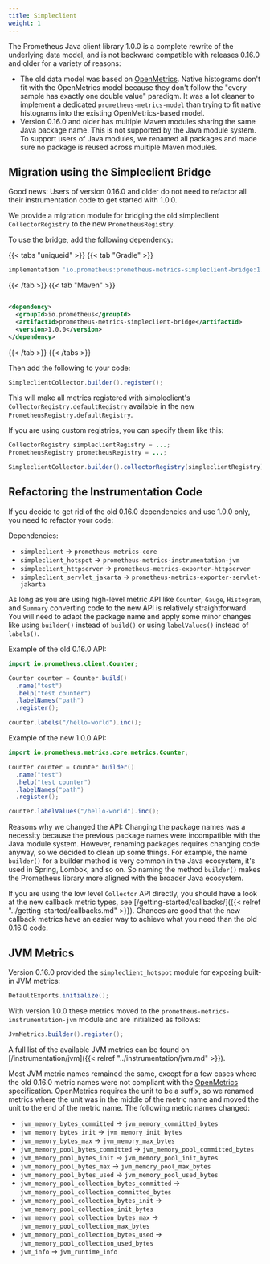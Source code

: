 ```yaml
---
title: Simpleclient
weight: 1
---
```


The Prometheus Java client library 1.0.0 is a complete rewrite of the underlying data model, and is not backward
compatible with releases 0.16.0 and older for a variety of reasons:

- The old data model was based on [OpenMetrics](https://openmetrics.io). Native histograms don't fit with the
  OpenMetrics model because they don't follow the "every sample has exactly one double value" paradigm. It was a lot
  cleaner to implement a dedicated `prometheus-metrics-model` than trying to fit native histograms into the existing
  OpenMetrics-based model.
- Version 0.16.0 and older has multiple Maven modules sharing the same Java package name. This is not supported by the
  Java module system. To support users of Java modules, we renamed all packages and made sure no package is reused
  across multiple Maven modules.

## Migration using the Simpleclient Bridge

Good news: Users of version 0.16.0 and older do not need to refactor all their instrumentation code to get started with
1.0.0.

We provide a migration module for bridging the old simpleclient `CollectorRegistry` to the new `PrometheusRegistry`.

To use the bridge, add the following dependency:

{{< tabs "uniqueid" >}}
{{< tab "Gradle" >}}

```groovy
implementation 'io.prometheus:prometheus-metrics-simpleclient-bridge:1.0.0'
```

{{< /tab >}}
{{< tab "Maven" >}}

```xml

<dependency>
  <groupId>io.prometheus</groupId>
  <artifactId>prometheus-metrics-simpleclient-bridge</artifactId>
  <version>1.0.0</version>
</dependency>
```

{{< /tab >}}
{{< /tabs >}}

Then add the following to your code:

```java
SimpleclientCollector.builder().register();
```

This will make all metrics registered with simpleclient's `CollectorRegistry.defaultRegistry` available in the new
`PrometheusRegistry.defaultRegistry`.

If you are using custom registries, you can specify them like this:

```java
CollectorRegistry simpleclientRegistry = ...;
PrometheusRegistry prometheusRegistry = ...;

SimpleclientCollector.builder().collectorRegistry(simpleclientRegistry).register(prometheusRegistry);
```

## Refactoring the Instrumentation Code

If you decide to get rid of the old 0.16.0 dependencies and use 1.0.0 only, you need to refactor your code:

Dependencies:

- `simpleclient` -> `prometheus-metrics-core`
- `simpleclient_hotspot` -> `prometheus-metrics-instrumentation-jvm`
- `simpleclient_httpserver` -> `prometheus-metrics-exporter-httpserver`
- `simpleclient_servlet_jakarta` -> `prometheus-metrics-exporter-servlet-jakarta`

As long as you are using high-level metric API like `Counter`, `Gauge`, `Histogram`, and `Summary` converting code to
the new API is relatively straightforward. You will need to adapt the package name and apply some minor changes like
using `builder()` instead of `build()` or using `labelValues()` instead of `labels()`.

Example of the old 0.16.0 API:

```java
import io.prometheus.client.Counter;

Counter counter = Counter.build()
  .name("test")
  .help("test counter")
  .labelNames("path")
  .register();

counter.labels("/hello-world").inc();
```

Example of the new 1.0.0 API:

```java
import io.prometheus.metrics.core.metrics.Counter;

Counter counter = Counter.builder()
  .name("test")
  .help("test counter")
  .labelNames("path")
  .register();

counter.labelValues("/hello-world").inc();
```

Reasons why we changed the API: Changing the package names was a necessity because the previous package names were
incompatible with the Java module system. However, renaming packages requires changing code anyway, so we decided to
clean up some things. For example, the name `builder()` for a builder method is very common in the Java ecosystem, it's
used in Spring, Lombok, and so on. So naming the method `builder()` makes the Prometheus library more aligned with the
broader Java ecosystem.

If you are using the low level `Collector` API directly, you should have a look at the new callback metric types,
see [/getting-started/callbacks/]({{< relref "../getting-started/callbacks.md" >}}). Chances are good that the new callback metrics have
an easier way to achieve what you need than the old 0.16.0 code.

## JVM Metrics

Version 0.16.0 provided the `simpleclient_hotspot` module for exposing built-in JVM metrics:

```java
DefaultExports.initialize();
```

With version 1.0.0 these metrics moved to the `prometheus-metrics-instrumentation-jvm` module and
are initialized as follows:

```java
JvmMetrics.builder().register();
```

A full list of the available JVM metrics can be found
on [/instrumentation/jvm]({{< relref "../instrumentation/jvm.md" >}}).

Most JVM metric names remained the same, except for a few cases where the old 0.16.0 metric names
were not compliant with the [OpenMetrics](https://openmetrics.io) specification. OpenMetrics
requires the unit to be a suffix, so we renamed metrics where the unit was in the middle of the
metric name and moved the unit to the end of the metric name. The following metric names changed:

- `jvm_memory_bytes_committed` -> `jvm_memory_committed_bytes`
- `jvm_memory_bytes_init` -> `jvm_memory_init_bytes`
- `jvm_memory_bytes_max` -> `jvm_memory_max_bytes`
- `jvm_memory_pool_bytes_committed` -> `jvm_memory_pool_committed_bytes`
- `jvm_memory_pool_bytes_init` -> `jvm_memory_pool_init_bytes`
- `jvm_memory_pool_bytes_max` -> `jvm_memory_pool_max_bytes`
- `jvm_memory_pool_bytes_used` -> `jvm_memory_pool_used_bytes`
- `jvm_memory_pool_collection_bytes_committed` -> `jvm_memory_pool_collection_committed_bytes`
- `jvm_memory_pool_collection_bytes_init` -> `jvm_memory_pool_collection_init_bytes`
- `jvm_memory_pool_collection_bytes_max` -> `jvm_memory_pool_collection_max_bytes`
- `jvm_memory_pool_collection_bytes_used` -> `jvm_memory_pool_collection_used_bytes`
- `jvm_info` -> `jvm_runtime_info`
